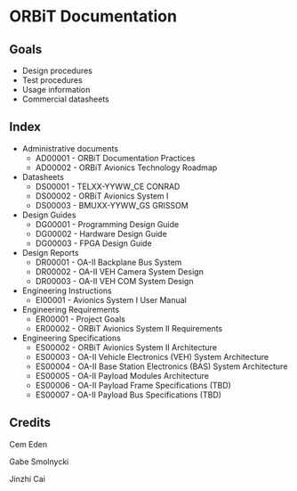 # ORBiT Documentation

## Goals

- Design procedures
- Test procedures
- Usage information
- Commercial datasheets

## Index

- Administrative documents
  - AD00001 - ORBiT Documentation Practices
  - AD00002 - ORBiT Avionics Technology Roadmap
- Datasheets
  - DS00001 - TELXX-YYWW_CE CONRAD
  - DS00002 - ORBiT Avionics System I
  - DS00003 - BMUXX-YYWW_GS GRISSOM
- Design Guides
  - DG00001 - Programming Design Guide
  - DG00002 - Hardware Design Guide
  - DG00003 - FPGA Design Guide
- Design Reports
  - DR00001 - OA-II Backplane Bus System
  - DR00002 - OA-II VEH Camera System Design
  - DR00003 - OA-II VEH COM System Design
- Engineering Instructions
  - EI00001 - Avionics System I User Manual
- Engineering Requirements
  - ER00001 - Project Goals
  - ER00002 - ORBiT Avionics System II Requirements
- Engineering Specifications 
  - ES00002 - ORBiT Avionics System II Architecture
  - ES00003 - OA-II Vehicle Electronics (VEH) System Architecture
  - ES00004 - OA-II Base Station Electronics (BAS) System Architecture
  - ES00005 - OA-II Payload Modules Architecture
  - ES00006 - OA-II Payload Frame Specifications (TBD)
  - ES00007 - OA-II Payload Bus Specifications (TBD)

## Credits

Cem Eden

Gabe Smolnycki

Jinzhi Cai
